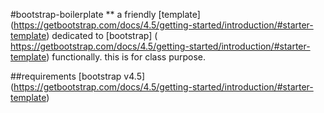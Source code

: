 #bootstrap-boilerplate
** a friendly [template] (https://getbootstrap.com/docs/4.5/getting-started/introduction/#starter-template) dedicated to [bootstrap] ( https://getbootstrap.com/docs/4.5/getting-started/introduction/#starter-template)  functionally. this is for class purpose.

##requirements
[bootstrap v4.5] (https://getbootstrap.com/docs/4.5/getting-started/introduction/#starter-template) 
